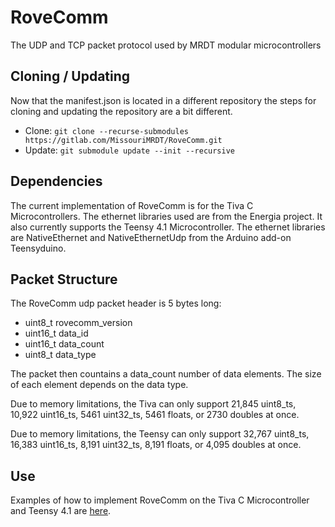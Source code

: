 # RoveComm
The UDP and TCP packet protocol used by MRDT modular microcontrollers

## Cloning / Updating
Now that the manifest.json is located in a different repository the steps for cloning and updating the repository are a bit different.
- Clone: `git clone --recurse-submodules https://gitlab.com/MissouriMRDT/RoveComm.git`
- Update: `git submodule update --init --recursive`

## Dependencies
The current implementation of RoveComm is for the Tiva C Microcontrollers. The ethernet libraries used are from the Energia project.
It also currently supports the Teensy 4.1 Microcontroller. The ethernet libraries are NativeEthernet and NativeEthernetUdp from the Arduino add-on Teensyduino.

## Packet Structure
The RoveComm udp packet header is 5 bytes long:
* uint8_t rovecomm_version
* uint16_t data_id
* uint16_t  data_count   
* uint8_t  data_type

The packet then countains a data_count number of data elements. The size of each element depends on the data type.

Due to memory limitations, the Tiva can only support 21,845 uint8_ts, 10,922 uint16_ts, 5461 uint32_ts, 5461 floats, or 2730 doubles at once.

Due to memory limitations, the Teensy can only support 32,767 uint8_ts, 16,383 uint16_ts, 8,191 uint32_ts, 8,191 floats, or 4,095 doubles at once.

## Use
Examples of how to implement RoveComm on the Tiva C Microcontroller and Teensy 4.1 are [here](https://github.com/MissouriMRDT/RoveComm/tree/dev/examples).
